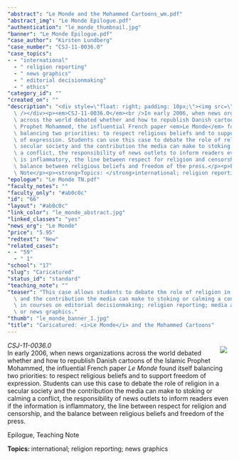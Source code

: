 ```yaml
---
"abstract": "Le Monde and the Mohammed Cartoons_wm.pdf"
"abstract_img": "Le Monde Epilogue.pdf"
"authentication": "le_monde_thumbnail.jpg"
"banner": "Le Monde Epilogue.pdf"
"case_author": "Kirsten Lundberg"
"case_number": "CSJ-11-0036.0"
"case_topics":
- - "international"
  - " religion reporting"
  - " news graphics"
  - " editorial decisionmaking"
  - " ethics"
"category_id": ""
"created_on": ""
"description": "<div style=\"float: right; padding: 10px;\"><img src=\"/casestudy/files/photos/468/le_monde_abstract.jpg\"\
  \ /></div><p><em>CSJ-11-0036.0</em><br />In early 2006, when news organizations\
  \ across the world debated whether and how to republish Danish cartoons of the Islamic\
  \ Prophet Mohammed, the influential French paper <em>Le Monde</em> found itself\
  \ balancing two priorities: to respect religious beliefs and to support freedom\
  \ of expression. Students can use this case to debate the role of religion in a\
  \ secular society and the contribution the media can make to stoking or calming\
  \ a conflict, the responsibility of news outlets to inform readers even if the information\
  \ is inflammatory, the line between respect for religion and censorship, and the\
  \ balance between religious beliefs and freedom of the press.</p><p>Epilogue, Teaching\
  \ Note</p><p><strong>Topics: </strong>international; religion reporting; news graphics</p>"
"epologue": "Le Monde TN.pdf"
"faculty_notes": ""
"faculty_only": "#ab0c0c"
"id": "66"
"layout": "#ab0c0c"
"link_color": "le_monde_abstract.jpg"
"linked_classes": "yes"
"news_org": "Le Monde"
"price": "5.95"
"redtext": "New"
"related_cases":
- - "59"
  - " 1"
"school": "17"
"slug": "Caricatured"
"status_id": "standard"
"teaching_note": ""
"teaser": "This case allows students to debate the role of religion in a secular society\
  \ and the contribution the media can make to stoking or calming a conflict. Use\
  \ in courses on editorial decisionmaking; religion reporting; media and democracy;\
  \ or news graphics."
"thumb": "le_monde_banner_1.jpg"
"title": "Caricatured: <i>Le Monde</i> and the Mohammed Cartoons"
---
```

<div style="float: right; padding: 10px;"><img src="/casestudy/files/photos/468/le_monde_abstract.jpg" /></div><p><em>CSJ-11-0036.0</em><br />In early 2006, when news organizations across the world debated whether and how to republish Danish cartoons of the Islamic Prophet Mohammed, the influential French paper <em>Le Monde</em> found itself balancing two priorities: to respect religious beliefs and to support freedom of expression. Students can use this case to debate the role of religion in a secular society and the contribution the media can make to stoking or calming a conflict, the responsibility of news outlets to inform readers even if the information is inflammatory, the line between respect for religion and censorship, and the balance between religious beliefs and freedom of the press.</p><p>Epilogue, Teaching Note</p><p><strong>Topics: </strong>international; religion reporting; news graphics</p>
